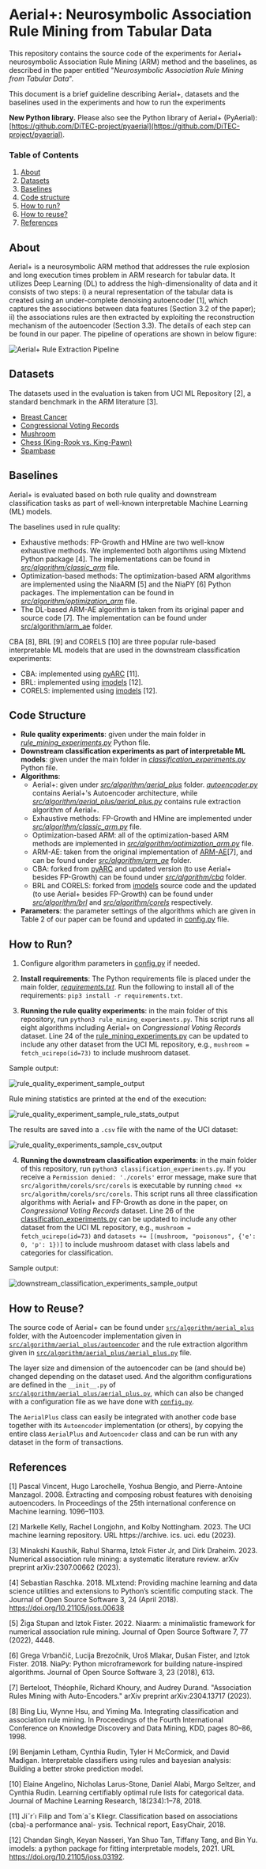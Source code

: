 # Aerial+: Neurosymbolic Association Rule Mining from Tabular Data

This repository contains the source code of the experiments for Aerial+ neurosymbolic Association Rule Mining (ARM)
method and the baselines, as described in the paper entitled "_Neurosymbolic Association Rule Mining from Tabular
Data_".

This document is a brief guideline describing Aerial+, datasets and the baselines used in the experiments
and how to run the experiments

**New Python library.** Please also see the Python library of Aerial+ (PyAerial): [https://github.com/DiTEC-project/pyaerial](https://github.com/DiTEC-project/pyaerial).

### Table of Contents

1. [About](#about)
2. [Datasets](#datasets)
3. [Baselines](#baselines)
4. [Code structure](#code-structure)
5. [How to run?](#how-to-run)
6. [How to reuse?](#how-to-reuse)
7. [References](#references)

## About

Aerial+ is a neurosymbolic ARM method that addresses the rule explosion and long execution times problem in ARM research
for tabular data. It utilizes Deep Learning (DL) to address the high-dimensionality of data and it consists of two
steps: i) a neural representation of the tabular data is created using an under-complete denoising autoencoder [1],
which captures the associations between data features (Section 3.2 of the paper); ii) the associations rules are then
extracted by exploiting the reconstruction mechanism of the autoencoder (Section 3.3). The details of
each step can be found in our paper. The pipeline of operations are shown in below figure:

![Aerial+ Rule Extraction Pipeline](pipeline.png)

## Datasets

The datasets used in the evaluation is taken from UCI ML Repository [2], a standard benchmark in the
ARM literature [3].

- [Breast Cancer](https://archive.ics.uci.edu/dataset/14/breast+cancer)
- [Congressional Voting Records](https://archive.ics.uci.edu/dataset/105/congressional+voting+records)
- [Mushroom](https://archive.ics.uci.edu/dataset/73/mushroom)
- [Chess (King-Rook vs. King-Pawn)](https://archive.ics.uci.edu/dataset/22/chess+king+rook+vs+king+pawn)
- [Spambase](https://archive.ics.uci.edu/dataset/94/spambase)

## Baselines

Aerial+ is evaluated based on both rule quality and downstream classification tasks as part of well-known
interpretable Machine Learning (ML) models.

The baselines used in rule quality:

- Exhaustive methods: FP-Growth and HMine are two well-know exhaustive methods. We implemented both
  algortihms using Mlxtend Python package [4]. The implementations can be found in
  [_src/algorithm/classic_arm_](src/algorithm/classic_arm.py) file.
- Optimization-based methods: The optimization-based ARM algorithms are implemented using the NiaARM [5]
  and the NiaPY [6] Python packages. The implementation can be found in
  [_src/algorithm/optimization_arm_](src/algorithm/optimization_arm.py) file.
- The DL-based ARM-AE algorithm is taken from its original paper and source code [7]. The implementation
  can be found under [src/algorithm/arm_ae](src/algorithm/arm_ae) folder.

CBA [8], BRL [9] and CORELS [10] are three popular rule-based interpretable ML models that are used in
the downstream classification experiments:

- CBA: implemented using [pyARC](https://github.com/jirifilip/pyARC) [11].
- BRL: implemented using [imodels](https://github.com/csinva/imodels) [12].
- CORELS: implemented using [imodels](https://github.com/csinva/imodels) [12].

## Code Structure

- **Rule quality experiments**: given under the main folder in [
  _rule_mining_experiments.py_](rule_mining_experiments.py)
  Python file.
- **Downstream classification experiments as part of interpretable ML models**: given under the main folder in
  [_classification_experiments.py_](classification_experiments.py) Python file.
- **Algorithms**:
    - Aerial+: given under [_src/algorithm/aerial_plus_](src/algorithm/aerial_plus) folder. [
      _autoencoder.py_](src/algorithm/aerial_plus/autoencoder.py)
      contains Aerial+'s Autoencoder architecture, while [
      _src/algorithm/aerial_plus/aerial_plus.py_](src/algorithm/aerial_plus/aerial_plus.py)
      contains rule extraction algorithm of Aerial+.
    - Exhaustive methods: FP-Growth and HMine are implemented under
      [_src/algorithm/classic_arm.py_](src/algorithm/classic_arm.py) file.
    - Optimization-based ARM: all of the optimization-based ARM methods are implemented in [
      _src/algorithm/optimization_arm.py_](src/algorithm/optimization_arm.py) file.
    - ARM-AE: taken from the original implementation of [ARM-AE](https://github.com/TheophileBERTELOOT/ARM-AE)[7], and
      can
      be found under [_src/algorithm/arm_ae_](src/algorithm/arm_ae) folder.
    - CBA: forked from [pyARC](https://github.com/jirifilip/pyARC) and updated version (to use Aerial+ besides
      FP-Growth)
      can be found under [_src/algorithm/cba_](src/algorithm/cba) folder.
    - BRL and CORELS: forked from [imodels](https://github.com/csinva/imodels) source code and the updated (to use
      Aerial+ besides FP-Growth)
      can be found under [_src/algorithm/brl_](src/algorithm/brl) and [_src/algorithm/corels_](src/algorithm/corels)
      respectively.
- **Parameters**: the parameter settings of the algorithms which are given in Table 2 of our paper can be found and
  updated
  in [config.py](config.py) file.

## How to Run?

1. Configure algorithm parameters in [config.py](config.py) if needed.

2. **Install requirements**: The Python requirements file is placed under the main folder, [_requirements.txt_](requirements.txt).
   Run the following to install all of the requirements: `pip3 install -r requirements.txt`.

3. **Running the rule quality experiments**: in the main folder of this repository, run `python3 rule_mining_experiments.py`.
This script runs all eight algorithms including Aerial+ on _Congressional Voting Records_ dataset. Line 24 of the 
[rule_mining_experiments.py](rule_mining_experiments.py) can be updated to include any other dataset from the UCI ML repository,
e.g., `mushroom = fetch_ucirepo(id=73)` to include mushroom dataset.

Sample output:

![rule_quality_experiment_sample_output](rule_quality_experiment_sample_output.png)

Rule mining statistics are printed at the end of the execution:

![rule_quality_experiment_sample_rule_stats_output](rule_quality_experiment_sample_rule_stats_output.png)

The results are saved into a `.csv` file with the name of the UCI dataset:

![rule_quality_experiments_sample_csv_output](rule_quality_experiments_sample_csv_output.png)

4. **Running the downstream classification experiments**: in the main folder of this repository, run `python3 classification_experiments.py`.
If you receive a `Permission denied: './corels'` error message, make sure that `src/algorithm/corels/src/corels` is executable
by running `chmod +x src/algorithm/corels/src/corels`. This script runs all three classification algorithms with Aerial+ and FP-Growth as done in the paper, on _Congressional Voting Records_ dataset. 
Line 26 of the [classification_experiments.py](classification_experiments.py) can be updated to include any other dataset from the UCI ML repository,
e.g., `mushroom = fetch_ucirepo(id=73)` and `datasets += [(mushroom, "poisonous", {'e': 0, 'p': 1})]` to include mushroom dataset
with class labels and categories for classification.

Sample output:

![downstream_classification_experiments_sample_output](downstream_classification_experiments_sample_output.png)

## How to Reuse?

The source code of Aerial+ can be found under [`src/algorithm/aerial_plus`](src/algorithm/aerial_plus) folder, with the 
Autoencoder  implementation given in [`src/algorithm/aerial_plus/autoencoder`](src/algorithm/aerial_plus/autoencoder.py) 
and the rule extraction algorithm given in [`src/algorithm/aerial_plus/aerial_plus.py`](src/algorithm/aerial_plus/aerial_plus.py) file.

The layer size and dimension of the autoencoder can be (and should be) changed depending on the dataset used. And the algorithm
configurations are defined in the `__init__.py` of [`src/algorithm/aerial_plus/aerial_plus.py`](src/algorithm/aerial_plus/aerial_plus.py),
which can also be changed with a configuration file as we have done with [`config.py`](config.py).

The `AerialPlus` class can easily be integrated with another code base together with its `Autoencoder` implementation (or others),
by copying the entire class `AerialPlus` and `Autoencoder` class and can be run with any dataset in the form of transactions.

## References

[1] Pascal Vincent, Hugo Larochelle, Yoshua Bengio, and Pierre-Antoine Manzagol. 2008. Extracting and composing robust
features with denoising autoencoders. In Proceedings of the 25th international conference on Machine learning.
1096–1103.

[2] Markelle Kelly, Rachel Longjohn, and Kolby Nottingham. 2023. The UCI machine learning repository.
URL https://archive. ics. uci. edu (2023).

[3] Minakshi Kaushik, Rahul Sharma, Iztok Fister Jr, and Dirk Draheim. 2023. Numerical association rule mining: a
systematic literature review. arXiv preprint arXiv:2307.00662 (2023).

[4] Sebastian Raschka. 2018. MLxtend: Providing machine learning and data science utilities and extensions to Python’s
scientific computing stack. The Journal of Open Source Software 3, 24 (April 2018). https://doi.org/10.21105/joss.00638

[5] Žiga Stupan and Iztok Fister. 2022. Niaarm: a minimalistic framework for numerical association rule mining. Journal
of Open Source Software 7, 77 (2022), 4448.

[6] Grega Vrbančič, Lucija Brezočnik, Uroš Mlakar, Dušan Fister, and Iztok Fister. 2018. NiaPy: Python microframework
for building nature-inspired algorithms. Journal of Open Source Software 3, 23 (2018), 613.

[7] Berteloot, Théophile, Richard Khoury, and Audrey Durand. "Association Rules Mining with Auto-Encoders." arXiv
preprint arXiv:2304.13717 (2023).

[8] Bing Liu, Wynne Hsu, and Yiming Ma. Integrating classification and association rule
mining. In Proceedings of the Fourth International Conference on Knowledge Discovery
and Data Mining, KDD, pages 80–86, 1998.

[9] Benjamin Letham, Cynthia Rudin, Tyler H McCormick, and David Madigan. Interpretable
classifiers using rules and bayesian analysis: Building a better stroke prediction model.

[10] Elaine Angelino, Nicholas Larus-Stone, Daniel Alabi, Margo Seltzer, and Cynthia Rudin.
Learning certifiably optimal rule lists for categorical data. Journal of Machine Learning
Research, 18(234):1–78, 2018.

[11] Jiˇr´ı Filip and Tom´aˇs Kliegr. Classification based on associations (cba)-a performance anal-
ysis. Technical report, EasyChair, 2018.

[12] Chandan Singh, Keyan Nasseri, Yan Shuo Tan, Tiffany Tang, and Bin Yu. imodels: a python
package for fitting interpretable models, 2021. URL https://doi.org/10.21105/joss.03192.
